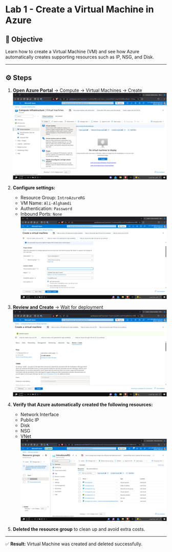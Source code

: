 # Lab 1 - Create a Virtual Machine in Azure

## 🎯 Objective
Learn how to create a Virtual Machine (VM) and see how Azure automatically creates supporting resources such as IP, NSG, and Disk.

---

## ⚙️ Steps

1. **Open Azure Portal** → Compute → Virtual Machines → Create  
   ![VM Menu](ex1.png)

2. **Configure settings:**  
   - Resource Group: `IntroAzureRG`  
   - VM Name: `Ali-Alghamdi`  
   - Authentication: `Password`  
   - Inbound Ports: `None`  
   ![VM Basics](ex12.png)

3. **Review and Create** → Wait for deployment  
   ![Review + Create](ex13.png)

4. **Verify that Azure automatically created the following resources:**  
   - Network Interface  
   - Public IP  
   - Disk  
   - NSG  
   - VNet  
   ![Resource Group Overview](ex14.png)

5. **Deleted the resource group** to clean up and avoid extra costs.

---

✅ **Result:** Virtual Machine was created and deleted successfully.
